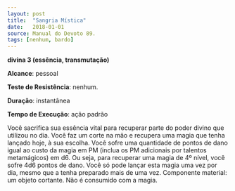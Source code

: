 ```yaml
---
layout: post
title:  "Sangria Mística"
date:   2018-01-01
source: Manual do Devoto 89.
tags: [nenhum, bardo]
---
```


**divina 3 (essência, transmutação)**

**Alcance**: pessoal

**Teste de Resistência**: nenhum.

**Duração**: instantânea

**Tempo de Execução**: ação padrão

Você sacrifica sua essência vital para recuperar parte do poder divino que utilizou no dia. Você faz um corte na mão e recupera uma magia que tenha lançado hoje, à sua escolha. Você sofre uma quantidade de pontos de dano igual ao custo da magia em PM (inclua os PM adicionais por talentos metamágicos) em d6. Ou seja, para recuperar uma magia de 4º nível, você sofre 4d6 pontos de dano. Você só pode lançar esta magia uma vez por dia, mesmo que a tenha preparado mais de uma vez.
Componente material: um objeto cortante. Não é consumido com a magia.
